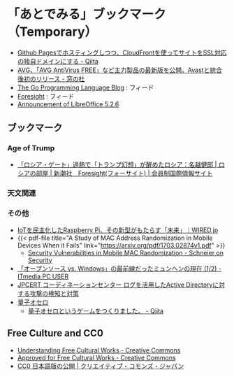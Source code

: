 # 「あとでみる」ブックマーク（Temporary）

- [Github Pagesでホスティングしつつ、CloudFrontを使ってサイトをSSL対応の独自ドメインにする - Qiita](http://qiita.com/kechol/items/9609e1ab4a673e05b613)
- [AVG、「AVG AntiVirus FREE」など主力製品の最新版を公開。Avastと統合後初のリリース - 窓の杜](http://forest.watch.impress.co.jp/docs/news/1039393.html)
- [The Go Programming Language Blog](https://blog.golang.org/feed.atom) : フィード
- [Foresight](http://www.fsight.jp/list/feed/rss) : フィード
- [Announcement of LibreOffice 5.2.6](https://blog.documentfoundation.org/blog/2017/03/09/libreoffice-5-2-6/)

## ブックマーク

### Age of Trump

- [「ロシア・ゲート」過熱で「トランプ幻想」が醒めたロシア：名越健郎 | ロシアの部屋 | 新潮社　Foresight(フォーサイト) | 会員制国際情報サイト](http://www.fsight.jp/articles/-/42121)

### 天文関連


### その他

- [IoTを民主化したRaspberry Pi、その新型がもたらす「未来」｜WIRED.jp](http://wired.jp/2017/03/20/raspberry-pi-zero-w/)
- {{< pdf-file title="A Study of MAC Address Randomization in Mobile Devices When it Fails" link="https://arxiv.org/pdf/1703.02874v1.pdf" >}}
    - [Security Vulnerabilities in Mobile MAC Randomization - Schneier on Security](https://www.schneier.com/blog/archives/2017/03/security_vulner_8.html)
- [「オープンソース vs. Windows」の最前線だったミュンヘンの現在 (1/2) - ITmedia PC USER](http://www.itmedia.co.jp/pcuser/articles/1703/20/news009.html)
- [JPCERT コーディネーションセンター ログを活用したActive Directoryに対する攻撃の検知と対策](http://www.jpcert.or.jp/research/AD.html)
- [量子オセロ](http://eduidl.com/quantum_othello/)
    - [量子オセロというゲームをつくりました。 - Qiita](http://qiita.com/educated_idler/items/5603fe1bf2639c09435c)

## Free Culture and CC0

- [Understanding Free Cultural Works - Creative Commons](https://creativecommons.org/share-your-work/public-domain/freeworks/)
- [Approved for Free Cultural Works - Creative Commons](https://creativecommons.org/2008/02/20/approved-for-free-cultural-works/)
- [CC0 日本語版の公開 | クリエイティブ・コモンズ・ジャパン](https://creativecommons.jp/2015/05/01/cc0-jpver/)
